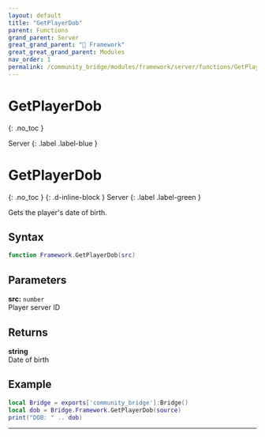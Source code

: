 ```yaml
---
layout: default
title: "GetPlayerDob"
parent: Functions
grand_parent: Server
great_grand_parent: "🧩 Framework"
great_great_grand_parent: Modules
nav_order: 1
permalink: /community_bridge/modules/framework/server/functions/GetPlayerDob/
---
```


# GetPlayerDob
{: .no_toc }

Server
{: .label .label-blue }

# GetPlayerDob
{: .no_toc }
{: .d-inline-block }
Server
{: .label .label-green }

Gets the player's date of birth.

## Syntax

```lua
function Framework.GetPlayerDob(src)
```

## Parameters

**src:** `number`  
Player server ID

## Returns

**string**  
Date of birth

## Example

```lua
local Bridge = exports['community_bridge']:Bridge()
local dob = Bridge.Framework.GetPlayerDob(source)
print("DOB: " .. dob)
```

---
